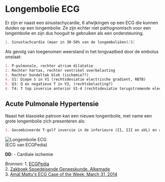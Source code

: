 Longembolie ECG
===============

Er zijn er naast een sinustachycardie, 6 afwijkingen op een ECG die kunnen duiden op een longembolie. Ze zijn echter niet pathognomisch voor een longembolie en zijn dus hooguit te gebruiken als een ondersteuning.

```md
1. Sinustachcardie (maar in 30-50% van de longemboliëen)[3]
```

Als gevolg van toegenomen weerstand in het longvaatbed door de embolus onstaat:

```md
1. P-pulmonale, rechter atrium dilatatie
2. Rechter hartas, rechter ventrikel overbelasting
3. Rechter bundeltak blok (ischemie??)
4. S1: Diepe S in V1 (rechtsdeviatie electrische gradient, RBTB)
5. Q3: Q en negatieve T in V3, (rechtsbelasting?)
6. T4: T top inversie anterior V1-4 (rechtsdeviatie terugstromende electrische gradient)
```

Acute Pulmonale Hypertensie
---------------------------

Naast het klassieke patroon kan een nieuwe longembolie, met name een grote longembolie zich presenteren als:

```md
1. Gecombineerde T-golf inversie in de inferieure (II, III en aVL) en anteroseptale afleidingen (V1-V4)
```

![Longembolie ECG](http://en.ecgpedia.org/images/2/28/DVA0709.jpg)<br>(ECG van ECGPedia)

**DD**: - Cardiale ischemie

*Bronnen:* 1. [ECGPedia](http://nl.ecgpedia.org/wiki/Longziekten)  
2. [Zakboek Spoedeisende Geneeskunde, Alkemade](http://www.bsl.nl/shop/zakboek-spoedeisende-geneeskunde-9789031342600.html)  
3. [Amal Mattu's ECG Case of the Week: March 31, 2014](https://www.youtube.com/watch?v=-O6j-8CquAU)
